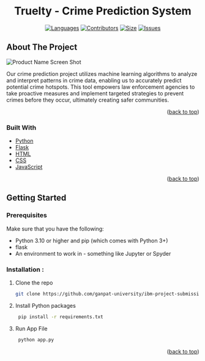 
<br />
<div align="center">
<h1 align="center">Truelty - Crime Prediction System</h3>

[![Languages][language-shield]][language-url]
[![Contributors][contri-shield]][contri-url]
[![Size][size-shield]][size-url]
[![Issues][issues-shield]][issues-url]

</div>


## About The Project

![Product Name Screen Shot][product-screenshot]

Our crime prediction project utilizes machine learning algorithms to analyze and interpret patterns in crime data, enabling us to accurately predict potential crime hotspots. This tool empowers law enforcement agencies to take proactive measures and implement targeted strategies to prevent crimes before they occur, ultimately creating safer communities.

<p align="right">(<a href="#top">back to top</a>)</p>


### Built With

* [Python](https://www.python.org/)
* [Flask](https://flask.palletsprojects.com/)
* [HTML](https://html.com/)
* [CSS](https://www.w3.org/Style/CSS/Overview.en.html)
* [JavaScript](https://www.javascript.com/)

<p align="right">(<a href="#top">back to top</a>)</p>

## Getting Started

### Prerequisites

Make sure that you have the following:
-  Python 3.10 or higher and pip (which comes with Python 3+)
-  flask
-  An environment to work in - something like Jupyter or Spyder

### Installation :

1. Clone the repo
   ```sh
   git clone https://github.com/ganpat-university/ibm-project-submission-2019-batch-DeepKariaX
   ```
2. Install Python packages

   ```sh
    pip install -r requirements.txt
    ```
3. Run App File
   ```sh
    python app.py
    ```

<p align="right">(<a href="#top">back to top</a>)</p>


[contri-shield]: https://img.shields.io/github/contributors/ganpat-university/ibm-project-submission-2019-batch-DeepKariaX?style=for-the-badge
[contri-url]: #


[size-shield]: https://img.shields.io/github/repo-size/ganpat-university/ibm-project-submission-2019-batch-DeepKariaX?style=for-the-badge
[size-url]: #

[issues-shield]: https://img.shields.io/github/issues/ganpat-university/ibm-project-submission-2019-batch-DeepKariaX?style=for-the-badge
[issues-url]: #

[language-shield]: https://img.shields.io/github/languages/count/ganpat-university/ibm-project-submission-2019-batch-DeepKariaX?style=for-the-badge
[language-url]: #

[product-screenshot]: Media/Home.png
